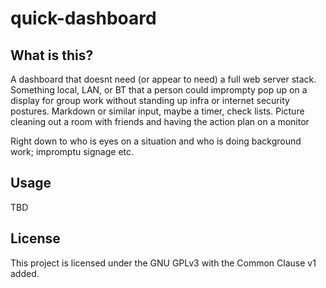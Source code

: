 # quick-dashboard

## What is this?
A dashboard that doesnt need (or appear to need) a full web server stack. Something local, LAN, or BT that a person could imprompty pop up on a display for group work without standing up infra or internet security postures. Markdown or similar input, maybe a timer, check lists. Picture cleaning out a room with friends and having the action plan on a monitor

Right down to who is eyes on a situation and who is doing background work; impromptu signage etc.

## Usage
TBD

## License
This project is licensed under the GNU GPLv3 with the Common Clause v1 added.